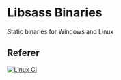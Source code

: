 Libsass Binaries
================

Static binaries for Windows and Linux

Referer 
-------
[![Linux CI](https://travis-ci.org/sass/libsass.png?branch=master)](https://github.com/sass/libsass)